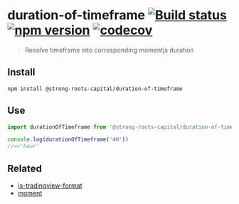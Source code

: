 # duration-of-timeframe [![Build status](https://travis-ci.org/strong-roots-capital/duration-of-timeframe.svg?branch=master)](https://travis-ci.org/strong-roots-capital/duration-of-timeframe) [![npm version](https://img.shields.io/npm/v/@strong-roots-capital/duration-of-timeframe.svg)](https://npmjs.org/package/@strong-roots-capital/duration-of-timeframe) [![codecov](https://codecov.io/gh/strong-roots-capital/duration-of-timeframe/branch/master/graph/badge.svg)](https://codecov.io/gh/strong-roots-capital/duration-of-timeframe)

> Resolve timeframe into corresponding momentjs duration

## Install

```shell
npm install @strong-roots-capital/duration-of-timeframe
```

## Use

```typescript
import durationOfTimeframe from '@strong-roots-capital/duration-of-timeframe'

console.log(durationOfTimeframe('4H'))
//=>'hour'
```

## Related

- [is-tradingview-format](https://github.com/strong-roots-capital/is-tradingview-format)
- [moment](https://github.com/moment/moment)
